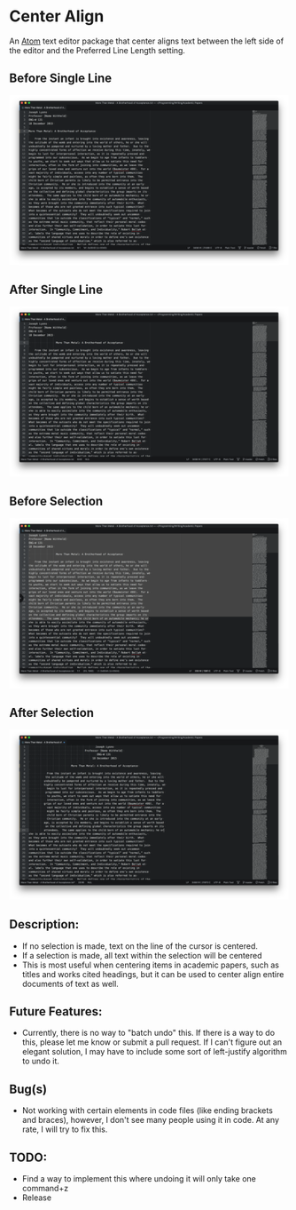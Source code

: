 # Center Align
An [Atom](https://atom.io) text editor package that center aligns text between
the left side of the editor and the Preferred Line Length setting.

## Before Single Line
![Before Single Line](./Screenshots/Before-Single-Line.png)

## After Single Line
![After Single Line](./Screenshots/After-Single-Line.png)

## Before Selection
![Before Selection](./Screenshots/Before-Selection.png)

## After Selection
![After Selection](./Screenshots/After-Selection.png)

## Description:

* If no selection is made, text on the line of the cursor is centered.  
* If a selection is made, all text within the selection will be centered
* This is most useful when centering items in academic papers, such as titles
and works cited headings, but it can be used to center align entire documents of
text as well.

## Future Features:

* Currently, there is no way to "batch undo" this.  If there is a way to do
this, please let me know or submit a pull request.  If I can't figure out an
elegant solution, I may have to include some sort of left-justify algorithm to
undo it.

## Bug(s)

* Not working with certain elements in code files (like ending brackets and
braces), however, I don't see many people using it in code.  At any rate, I will
try to fix this.

## TODO:

* Find a way to implement this where undoing it will only take one command+z
* Release
